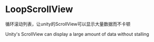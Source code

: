 # LoopScrollView
循环滚动列表，让unity的ScrollView可以显示大量数据而不卡顿

Unity's ScrollView can display a large amount of data without stalling
